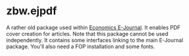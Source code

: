 # zbw.ejpdf

A rather old package used within [Economics E-Journal](http://economics-ejournal). 
It enables PDF cover creation for articles. Note that this package cannot be
used independently. It contains some interfaces linking to the main E-Journal
package. You'll also need a FOP installation and some fonts.
